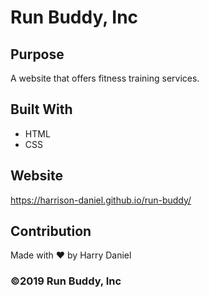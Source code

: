 # Run Buddy, Inc

## Purpose

A website that offers fitness training services.

## Built With

- HTML
- CSS

## Website

https://harrison-daniel.github.io/run-buddy/

## Contribution

Made with ❤️ by Harry Daniel

### ©️2019 Run Buddy, Inc
